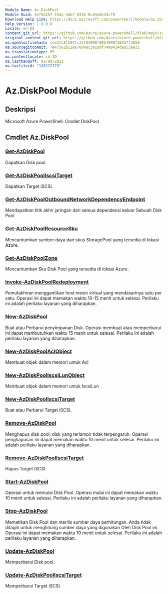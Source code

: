 ```yaml
---
Module Name: Az.DiskPool
Module Guid: 4ef9a257-25da-4db7-832b-0c44a0e44cf0
Download Help Link: https://docs.microsoft.com/powershell/module/az.diskpool
Help Version: 1.0.0.0
Locale: en-US
content_git_url: https://github.com/Azure/azure-powershell/blob/main/src/DiskPool/help/Az.DiskPool.md
original_content_git_url: https://github.com/Azure/azure-powershell/blob/main/src/DiskPool/help/Az.DiskPool.md
ms.openlocfilehash: cce37c8fb94fc33f83990f08b4998710257f3859
ms.sourcegitcommit: 7e47562b11e670049c3a18af7498414da853a921
ms.translationtype: MT
ms.contentlocale: id-ID
ms.lasthandoff: 02/09/2022
ms.locfileid: "138272779"
---
```

# Az.DiskPool Module
## Deskripsi
Microsoft Azure PowerShell: Cmdlet DiskPool

## Cmdlet Az.DiskPool
### [Get-AzDiskPool](Get-AzDiskPool.md)
Dapatkan Disk pool.

### [Get-AzDiskPoolIscsiTarget](Get-AzDiskPoolIscsiTarget.md)
Dapatkan Target iSCSI.

### [Get-AzDiskPoolOutboundNetworkDependencyEndpoint](Get-AzDiskPoolOutboundNetworkDependencyEndpoint.md)
Mendapatkan titik akhir jaringan dari semua dependensi keluar Sebuah Disk Pool

### [Get-AzDiskPoolResourceSku](Get-AzDiskPoolResourceSku.md)
Mencantumkan sumber daya dan skus StoragePool yang tersedia di lokasi Azure.

### [Get-AzDiskPoolZone](Get-AzDiskPoolZone.md)
Mencantumkan Sku Disk Pool yang tersedia di lokasi Azure.

### [Invoke-AzDiskPoolRedeployment](Invoke-AzDiskPoolRedeployment.md)
Pemutakhiran menggantikan host mesin virtual yang mendasarinya satu per satu.
Operasi ini dapat memakan waktu 10-15 menit untuk selesai.
Perilaku ini adalah perilaku layanan yang diharapkan.

### [New-AzDiskPool](New-AzDiskPool.md)
Buat atau Perbarui penyimpanan Disk.
Operasi membuat atau memperbarui ini dapat membutuhkan waktu 15 menit untuk selesai.
Perilaku ini adalah perilaku layanan yang diharapkan.

### [New-AzDiskPoolAclObject](New-AzDiskPoolAclObject.md)
Membuat objek dalam memori untuk Acl

### [New-AzDiskPoolIscsiLunObject](New-AzDiskPoolIscsiLunObject.md)
Membuat objek dalam memori untuk IscsiLun

### [New-AzDiskPoolIscsiTarget](New-AzDiskPoolIscsiTarget.md)
Buat atau Perbarui Target iSCSI.

### [Remove-AzDiskPool](Remove-AzDiskPool.md)
Menghapus disk pool; disk yang terlampir tidak terpengaruh.
Operasi penghapusan ini dapat memakan waktu 10 menit untuk selesai.
Perilaku ini adalah perilaku layanan yang diharapkan.

### [Remove-AzDiskPoolIscsiTarget](Remove-AzDiskPoolIscsiTarget.md)
Hapus Target iSCSI.

### [Start-AzDiskPool](Start-AzDiskPool.md)
Operasi untuk memulai Disk Pool.
Operasi mulai ini dapat memakan waktu 10 menit untuk selesai.
Perilaku ini adalah perilaku layanan yang diharapkan.

### [Stop-AzDiskPool](Stop-AzDiskPool.md)
Mematikan Disk Pool dan merilis sumber daya perhitungan.
Anda tidak ditagih untuk menghitung sumber daya yang digunakan Oleh Disk Pool ini.
Operasi ini dapat memakan waktu 10 menit untuk selesai.
Perilaku ini adalah perilaku layanan yang diharapkan.

### [Update-AzDiskPool](Update-AzDiskPool.md)
Memperbarui Disk pool.

### [Update-AzDiskPoolIscsiTarget](Update-AzDiskPoolIscsiTarget.md)
Memperbarui Target iSCSI.

